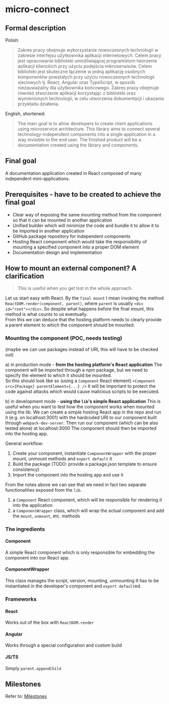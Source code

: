 # micro-connect

## Formal description
  
Polish:
> Zakres pracy obejmuje wykorzystanie nowoczesnych technologii w zakresie interfejsu użytkownika aplikacji internetowych. Celem pracy jest opracowanie biblioteki umożliwiającej programistom tworzenie aplikacji klienckich przy użyciu podejścia mikroserwisów. Celem biblioteki jest skuteczne łączenie w jedną aplikację osobnych komponentów powstałych przy użyciu nowoczesnych technologii sieciowych tj. React, Angular oraz TypeScript, w sposób niezauważalny dla użytkownika końcowego. Zakres pracy obejmuje również stworzenie aplikacji korzystając z biblioteki oraz wymienionych technologii, w celu utworzenia dokumentacji i ukazania przykładu działania.

English, shortened:  
> The main goal is to allow developers to create client applications using microservice architecture. This library aims to connect several technology-independent components into a single application in a way invisible to the end user. The finished product will be a documentation created using the library and components.

## Final goal

A documentation application created in React composed of many independent mini-applications.  

## Prerequisites - have to be created to achieve the final goal
- Clear way of exposing the same mounting method from the component so that it can be mounted in another application
- Unified builder which will minimize the code and bundle it to allow it to be imported in another application
- GitHub package repository for independent components
- Hosting React component which would take the responsibility of mounting a specified component into a proper DOM element
- Documentation design and implementation

## How to mount an external component? A clarification

> This is useful when you get lost in the whole approach.  

Let us start easy with React. By the `final mount` I mean invoking the method `ReactDOM.render(component, parent)`, where `parent` is usually `<div id="root"></div>`. So despite what happens before the final mount, this method is what counts to us eventually.  
From this we can deduce that the hosting platform needs to clearly provide a parent element to which the component should be mounted.  

### Mounting the component (POC, needs testing)

(maybe we can use packages instead of URI, this will have to be checked out)

a) in production mode - **from the hosting platform's React application**
    The component will be imported through a npm package, but we need to specify the element to which it should be mounted.  
    So this should look like so (using a `Component` React element) `<Component src={Package} parentElement={...} />`
    It will be important to protect the code against attacks which would cause malicious scripts to be executed.
    
b) in development mode - **using the `lib`'s simple React application**
    This is useful when you want to test how the component works when mounted using the lib.
    We can create a simple hosting React app in the repo and run it (e.g. on localhost:3001) with the hardcoded URI to our component built through `webpack-dev-server`.
    Then run our component (which can be also tested alone) at localhost:3000
    The component should then be imported into the hosting app.

General workflow:
1) Create your component, instantiate `ComponentWrapper` with the proper mount, unmount methods and `export default` it
2) Build the package (TODO: provide a package.json template to ensure consistency)
3) Import the component into the hosting app and use it
    
From the notes above we can see that we need in fact two separate functionalities exposed from the `lib`.
1) a `Component` React component, which will be responsible for rendering it into the application
2) a `ComponentWrapper` class, which will wrap the actual component and add the `mount`, `unmount`, etc. methods  

### The ingredients

#### Component
A simple React component which is only responsible for embedding the component into our React app.

#### ComponentWrapper
This class manages the script, version, mounting, unmounting
It has to be instantiated in the developer's component and `export default`ed.

### Frameworks

#### React
Works out of the box with `ReactDOM.render`

#### Angular
Works through a special configuration and custom build

#### JS/TS
Simply `parent.appendChild`

## Milestones
Refer to: [Milestones](https://github.com/lukasz-starosta/micro-connect/milestones)
